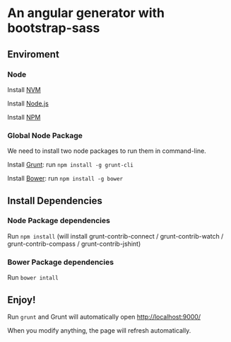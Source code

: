 # An angular generator with bootstrap-sass

## Enviroment

### Node

Install [NVM](https://github.com/creationix/nvm)

Install [Node.js](http://www.nodejs.org/)

Install [NPM](https://www.npmjs.org/)

### Global Node Package

We need to install two node packages to run them in command-line.

Install [Grunt](http://gruntjs.com/): run `npm install -g grunt-cli`

Install [Bower](http://bower.io): run `npm install -g bower`

## Install Dependencies

### Node Package dependencies

Run `npm install`
(will install grunt-contrib-connect / grunt-contrib-watch / grunt-contrib-compass / grunt-contrib-jshint)

### Bower Package dependencies

Run `bower intall`

## Enjoy!

Run `grunt` and Grunt will automatically open [http://localhost:9000/](http://localhost:9000/)

When you modify anything, the page will refresh automatically.
